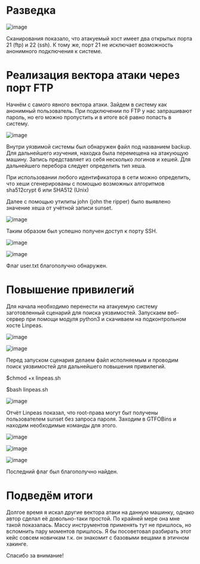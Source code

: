 # Разведка

![image](https://github.com/user-attachments/assets/a7a456bd-dff7-4d2b-80a8-0de95b71839b)

Сканирования показало, что атакуемый хост имеет два открытых порта 21 (ftp) и 22 (ssh). К тому же, порт 21 не исключает возможность анонимного подключения к системе.

# Реализация вектора атаки через порт FTP

Начнём с самого явного вектора атаки. Зайдем в систему как анонимный пользователь. При подключении по FTP у нас запрашивают пароль, но его можно пропустить и в итоге всё равно попасть в систему.

![image](https://github.com/user-attachments/assets/989dad9f-e235-4bf2-9f20-4eacf1a53a5f)

Внутри уязвимой системы был обнаружен файл под названием backup. Для дальнейшего изучения, находка была перемещена на атакующую машину. Запись представляет из себя несколько логинов и хешей. Для дальнейшего перебора следует определить тип хеша. 

При использовании любого идентификатора в сети можно определить, что хеши сгенерированы с помощью возможных алгоритмов sha512crypt $6$ или SHA512 (Unix)

Далее с помощью утилиты john (john the ripper) было выявлено значение хеша от учётной записи sunset.

![image](https://github.com/user-attachments/assets/9af4fb44-496f-43d4-8540-00cd423c70ef)

Таким образом был успешно получен доступ к порту SSH.

![image](https://github.com/user-attachments/assets/927cfd21-2eff-4511-9a5b-76ebfffce3b5)

![image](https://github.com/user-attachments/assets/cab16458-2a32-44cf-b556-7e760f74b6b5)

Флаг user.txt благополучно обнаружен.

# Повышение привилегий

Для начала необходимо перенести на атакуемую систему заготовленный сценарий для поиска уязвимостей. Запускаем веб-сервер при помощи модуля python3 и скачиваем на подконтрольном хосте Linpeas.

![image](https://github.com/user-attachments/assets/d0dd57c2-e3a0-4cf4-acce-9d3abcc9143d)

![image](https://github.com/user-attachments/assets/d8b0cf5b-8fb6-41a5-961a-97d0464fc78a)

Перед запуском сценария делаем файл исполняемым и проводим поиск уязвимостей для дальнейшего повышения привилегий. 

$chmod +x linpeas.sh

$bash linpeas.sh

![image](https://github.com/user-attachments/assets/2937d81e-15c0-4130-ab29-58a76923b4c2)

Отчёт Linpeas показал, что root-права могут быт получены пользователем sunset без запроса пароля. Заходим в GTFOBins и находим необходимые команды для этого.

![image](https://github.com/user-attachments/assets/8e4c4f82-ea9b-415a-84df-e628995cbf6d)

![image](https://github.com/user-attachments/assets/71f8194f-5eb2-4ed3-98fb-ce666551414b)

![image](https://github.com/user-attachments/assets/d8c499d9-cac9-436b-a942-fedb34129300)

Последний флаг был благополучно найден.

# Подведём итоги

Долгое время я искал другие вектора атаки на данную машинку, однако автор сделал её довольно-таки простой. По крайней мере она мне такой показалась. Массу инструментов применять тут не пришлось, но вспомнить пару моментов пришлось. Я бы посоветовал разбирать этот кейс совсем новичкам т.к. он знакомит с базовыми вещами в этичном хакинге. 

Спасибо за внимание! 








